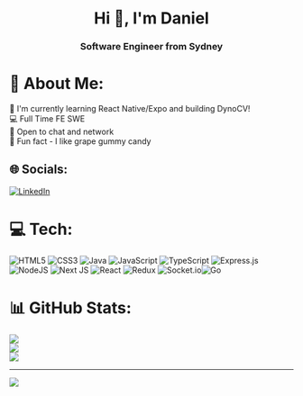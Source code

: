 <h1 align="center">Hi 👋, I'm Daniel</h1>
<h3 align="center">Software Engineer from Sydney</h3>

# 💫 About Me:
🌱 I'm currently learning React Native/Expo and building DynoCV! <br>💻 Full Time FE SWE <br>💬 Open to chat and network<br>🍇 Fun fact - I like grape gummy candy<br>


## 🌐 Socials:
[![LinkedIn](https://img.shields.io/badge/LinkedIn-%230077B5.svg?logo=linkedin&logoColor=white)](https://www.linkedin.com/in/ddannyll/) 

# 💻 Tech:
![HTML5](https://img.shields.io/badge/html5-%23E34F26.svg?style=for-the-badge&logo=html5&logoColor=white) ![CSS3](https://img.shields.io/badge/css3-%231572B6.svg?style=for-the-badge&logo=css3&logoColor=white) ![Java](https://img.shields.io/badge/java-%23ED8B00.svg?style=for-the-badge&logo=java&logoColor=white) ![JavaScript](https://img.shields.io/badge/javascript-%23323330.svg?style=for-the-badge&logo=javascript&logoColor=%23F7DF1E) ![TypeScript](https://img.shields.io/badge/typescript-%23007ACC.svg?style=for-the-badge&logo=typescript&logoColor=white) ![Express.js](https://img.shields.io/badge/express.js-%23404d59.svg?style=for-the-badge&logo=express&logoColor=%2361DAFB) ![NodeJS](https://img.shields.io/badge/node.js-6DA55F?style=for-the-badge&logo=node.js&logoColor=white) ![Next JS](https://img.shields.io/badge/Next-black?style=for-the-badge&logo=next.js&logoColor=white) ![React](https://img.shields.io/badge/react-%2320232a.svg?style=for-the-badge&logo=react&logoColor=%2361DAFB) ![Redux](https://img.shields.io/badge/redux-%23593d88.svg?style=for-the-badge&logo=redux&logoColor=white) ![Socket.io](https://img.shields.io/badge/Socket.io-black?style=for-the-badge&logo=socket.io&badgeColor=010101)![Go](https://img.shields.io/badge/Go-00ADD8?style=for-the-badge&logo=go&logoColor=white)
# 📊 GitHub Stats:
![](https://github-readme-stats.vercel.app/api?username=ddannyll&theme=nord&hide_border=false&include_all_commits=false&count_private=false)<br/>
![](https://github-readme-streak-stats.herokuapp.com/?user=ddannyll&theme=nord&hide_border=false)<br/>
![](https://github-readme-stats.vercel.app/api/top-langs/?username=ddannyll&theme=nord&hide_border=false&include_all_commits=false&count_private=false&layout=compact)

---
[![](https://visitcount.itsvg.in/api?id=ddannyll&icon=0&color=0)](https://visitcount.itsvg.in)

<!-- Proudly created with GPRM ( https://gprm.itsvg.in ) -->
